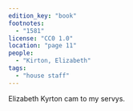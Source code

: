 ```yaml
---
edition_key: "book"
footnotes:
  - "1581"
license: "CC0 1.0"
location: "page 11"
people:
  - "Kirton, Elizabeth"
tags:
  - "house staff"
---
```

Elizabeth Kyrton cam to my servys.

